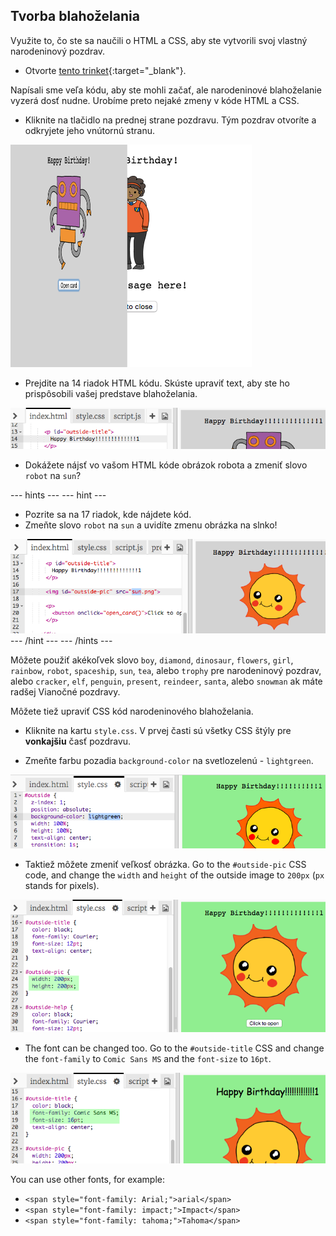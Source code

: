 ## Tvorba blahoželania

Využite to, čo ste sa naučili o HTML a CSS, aby ste vytvorili svoj vlastný narodeninový pozdrav.

+ Otvorte [tento trinket](http://jumpto.cc/web-card){:target="_blank"}.

Napísali sme veľa kódu, aby ste mohli začať, ale narodeninové blahoželanie vyzerá dosť nudne. Urobíme preto nejaké zmeny v kóde HTML a CSS.

+ Kliknite na tlačidlo na prednej strane pozdravu. Tým pozdrav otvoríte a odkryjete jeho vnútornú stranu.

![screenshot](images/birthday-click.png)

+ Prejdite na 14 riadok HTML kódu. Skúste upraviť text, aby ste ho prispôsobili vašej predstave blahoželania.

![screenshot](images/birthday-card-html.png)

+ Dokážete nájsť vo vašom HTML kóde obrázok robota a zmeniť slovo `robot` na `sun`?

\--- hints \--- \--- hint \---

+ Pozrite sa na 17 riadok, kde nájdete kód.
+ Zmeňte slovo `robot` na `sun` a uvidíte zmenu obrázka na slnko!

![screenshot](images/birthday-card-sun.png) \--- /hint \--- \--- /hints \---

Môžete použiť akékoľvek slovo `boy`, `diamond`, `dinosaur`, `flowers`, `girl`, `rainbow`, `robot`, `spaceship`, `sun`, `tea`, alebo `trophy` pre narodeninový pozdrav, alebo `cracker`, `elf`, `penguin`, `present`, `reindeer`, `santa`, alebo `snowman` ak máte radšej Vianočné pozdravy.

Môžete tiež upraviť CSS kód narodeninového blahoželania.

+ Kliknite na kartu `style.css`. V prvej časti sú všetky CSS štýly pre **vonkajšiu** časť pozdravu.

+ Zmeňte farbu pozadia `background-color` na svetlozelenú - `lightgreen`.

![screenshot](images/birthday-card-outside.png)

+ Taktiež môžete zmeniť veľkosť obrázka. Go to the `#outside-pic` CSS code, and change the `width` and `height` of the outside image to `200px` (`px` stands for pixels).

![screenshot](images/birthday-card-size.png)

+ The font can be changed too. Go to the `#outside-title` CSS and change the `font-family` to `Comic Sans MS` and the `font-size` to `16pt`.

![screenshot](images/birthday-card-font.png)

You can use other fonts, for example:

+ `<span style="font-family: Arial;">arial</span>`
+ `<span style="font-family: impact;">Impact</span>`
+ `<span style="font-family: tahoma;">Tahoma</span>`
